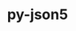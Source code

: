 ---
title: "py-json5"
layout: cache
categories: [package, develop-2024-06-16]
meta: {"versions": ["0.9.14"], "compilers": ["gcc@=11.1.0", "gcc@=11.4.0", "gcc@=9.4.0", "oneapi@=2024.0.0"], "oss": ["ubuntu20.04", "ubuntu22.04"], "platforms": ["linux"], "targets": ["neoverse_v1", "neoverse_v2", "ppc64le", "x86_64_v3"], "stacks": ["data-vis-sdk", "e4s", "e4s-neoverse-v2", "e4s-neoverse_v1", "e4s-oneapi", "e4s-power", "root"], "num_specs": 8, "num_specs_by_stack": {"root": 8, "e4s-oneapi": 1, "e4s-power": 1, "e4s-neoverse_v1": 1, "e4s": 2, "e4s-neoverse-v2": 1, "data-vis-sdk": 2}}
spec_details: [{"hash": "bshdejue5rcjjxjlzwfzqpickxgkyk7m", "compiler": "oneapi@=2024.0.0", "versions": ["0.9.14"], "os": "ubuntu22.04", "platform": "linux", "target": "x86_64_v3", "variants": ["build_system=python_pip"], "stacks": ["root", "e4s-oneapi"], "size": "-", "tarball": "https://binaries.spack.io/develop-2024-06-16/build_cache/linux-ubuntu22.04-x86_64_v3/oneapi-2024.0.0/py-json5-0.9.14/linux-ubuntu22.04-x86_64_v3-oneapi-2024.0.0-py-json5-0.9.14-bshdejue5rcjjxjlzwfzqpickxgkyk7m.spack"}, {"hash": "lklfamn6mpw4lc4oojmmr3i2k45wjpco", "compiler": "gcc@=9.4.0", "versions": ["0.9.14"], "os": "ubuntu20.04", "platform": "linux", "target": "ppc64le", "variants": ["build_system=python_pip"], "stacks": ["root", "e4s-power"], "size": "-", "tarball": "https://binaries.spack.io/develop-2024-06-16/build_cache/linux-ubuntu20.04-ppc64le/gcc-9.4.0/py-json5-0.9.14/linux-ubuntu20.04-ppc64le-gcc-9.4.0-py-json5-0.9.14-lklfamn6mpw4lc4oojmmr3i2k45wjpco.spack"}, {"hash": "tizwxaurjuwmnyp3aleaub2e4kzu4ahc", "compiler": "gcc@=11.4.0", "versions": ["0.9.14"], "os": "ubuntu22.04", "platform": "linux", "target": "neoverse_v1", "variants": ["build_system=python_pip"], "stacks": ["e4s-neoverse_v1", "root"], "size": "-", "tarball": "https://binaries.spack.io/develop-2024-06-16/build_cache/linux-ubuntu22.04-neoverse_v1/gcc-11.4.0/py-json5-0.9.14/linux-ubuntu22.04-neoverse_v1-gcc-11.4.0-py-json5-0.9.14-tizwxaurjuwmnyp3aleaub2e4kzu4ahc.spack"}, {"hash": "mjd4lwsbwxbdf3exxstytdczf7cudpqy", "compiler": "gcc@=11.4.0", "versions": ["0.9.14"], "os": "ubuntu22.04", "platform": "linux", "target": "x86_64_v3", "variants": ["build_system=python_pip"], "stacks": ["root", "e4s"], "size": "-", "tarball": "https://binaries.spack.io/develop-2024-06-16/build_cache/linux-ubuntu22.04-x86_64_v3/gcc-11.4.0/py-json5-0.9.14/linux-ubuntu22.04-x86_64_v3-gcc-11.4.0-py-json5-0.9.14-mjd4lwsbwxbdf3exxstytdczf7cudpqy.spack"}, {"hash": "on5zstv4xnvyvs5dx6notwnotvuhdd52", "compiler": "gcc@=11.4.0", "versions": ["0.9.14"], "os": "ubuntu22.04", "platform": "linux", "target": "neoverse_v2", "variants": ["build_system=python_pip"], "stacks": ["e4s-neoverse-v2", "root"], "size": "-", "tarball": "https://binaries.spack.io/develop-2024-06-16/build_cache/linux-ubuntu22.04-neoverse_v2/gcc-11.4.0/py-json5-0.9.14/linux-ubuntu22.04-neoverse_v2-gcc-11.4.0-py-json5-0.9.14-on5zstv4xnvyvs5dx6notwnotvuhdd52.spack"}, {"hash": "7pfkw6er454oudnivuosd6w5womxqoua", "compiler": "gcc@=11.1.0", "versions": ["0.9.14"], "os": "ubuntu20.04", "platform": "linux", "target": "x86_64_v3", "variants": ["build_system=python_pip"], "stacks": ["root", "data-vis-sdk"], "size": "-", "tarball": "https://binaries.spack.io/develop-2024-06-16/build_cache/linux-ubuntu20.04-x86_64_v3/gcc-11.1.0/py-json5-0.9.14/linux-ubuntu20.04-x86_64_v3-gcc-11.1.0-py-json5-0.9.14-7pfkw6er454oudnivuosd6w5womxqoua.spack"}, {"hash": "zpa6epkqosghquzygvp76zeumbm7hkj6", "compiler": "gcc@=11.4.0", "versions": ["0.9.14"], "os": "ubuntu22.04", "platform": "linux", "target": "x86_64_v3", "variants": ["build_system=python_pip"], "stacks": ["root", "e4s"], "size": "-", "tarball": "https://binaries.spack.io/develop-2024-06-16/build_cache/linux-ubuntu22.04-x86_64_v3/gcc-11.4.0/py-json5-0.9.14/linux-ubuntu22.04-x86_64_v3-gcc-11.4.0-py-json5-0.9.14-zpa6epkqosghquzygvp76zeumbm7hkj6.spack"}, {"hash": "2kuk7redoejxjtymypovvn6nuro5j5nj", "compiler": "gcc@=11.1.0", "versions": ["0.9.14"], "os": "ubuntu20.04", "platform": "linux", "target": "x86_64_v3", "variants": ["build_system=python_pip"], "stacks": ["root", "data-vis-sdk"], "size": "-", "tarball": "https://binaries.spack.io/develop-2024-06-16/build_cache/linux-ubuntu20.04-x86_64_v3/gcc-11.1.0/py-json5-0.9.14/linux-ubuntu20.04-x86_64_v3-gcc-11.1.0-py-json5-0.9.14-2kuk7redoejxjtymypovvn6nuro5j5nj.spack"}]
---